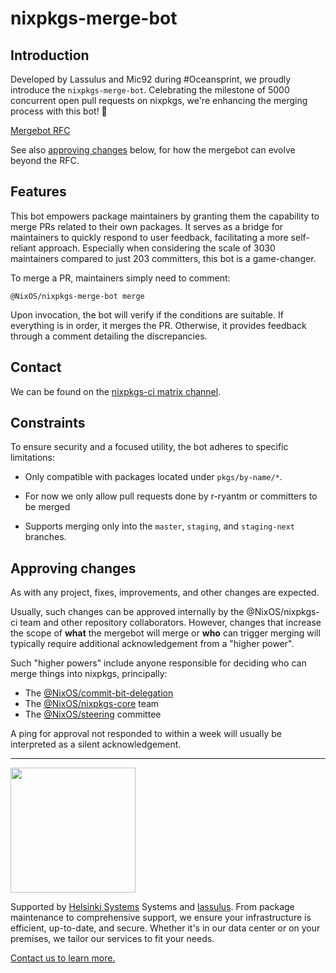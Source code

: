 # nixpkgs-merge-bot

## Introduction

Developed by Lassulus and Mic92 during #Oceansprint, we proudly introduce the
`nixpkgs-merge-bot`. Celebrating the milestone of 5000 concurrent open pull
requests on nixpkgs, we're enhancing the merging process with this bot! 🎉

[Mergebot RFC](https://github.com/NixOS/rfcs/pull/172)

See also [approving changes](#approving-changes) below, for how the mergebot can
evolve beyond the RFC.

## Features

This bot empowers package maintainers by granting them the capability to merge
PRs related to their own packages. It serves as a bridge for maintainers to
quickly respond to user feedback, facilitating a more self-reliant approach.
Especially when considering the scale of 3030 maintainers compared to just 203
committers, this bot is a game-changer.

To merge a PR, maintainers simply need to comment:

```
@NixOS/nixpkgs-merge-bot merge
```

Upon invocation, the bot will verify if the conditions are suitable. If
everything is in order, it merges the PR. Otherwise, it provides feedback
through a comment detailing the discrepancies.

## Contact

We can be found on the
[nixpkgs-ci matrix channel](https://matrix.to/#/#nixpkgs-ci:nixos.org).

## Constraints

To ensure security and a focused utility, the bot adheres to specific
limitations:

- Only compatible with packages located under `pkgs/by-name/*`.

- For now we only allow pull requests done by r-ryantm or committers to be
  merged

- Supports merging only into the `master`, `staging`, and `staging-next`
  branches.

## Approving changes

As with any project, fixes, improvements, and other changes are expected.

Usually, such changes can be approved internally by the @NixOS/nixpkgs-ci team
and other repository collaborators. However, changes that increase the scope of
**what** the mergebot will merge or **who** can trigger merging will typically
require additional acknowledgement from a "higher power".

Such "higher powers" include anyone responsible for deciding who can merge
things into nixpkgs, principally:

- The
  [@NixOS/commit-bit-delegation](https://github.com/orgs/NixOS/teams/commit-bit-delegation)
- The [@NixOS/nixpkgs-core](https://github.com/orgs/NixOS/teams/nixpkgs-core)
  team
- The [@NixOS/steering](https://github.com/orgs/NixOS/teams/steering) committee

A ping for approval not responded to within a week will usually be interpreted
as a silent acknowledgement.

---

<img src="https://qr.helsinki-systems.de/logo/github" height="200">

Supported by [Helsinki Systems](https://helsinki-systems.de/) Systems and
[lassulus](https://github.com/Lassulus). From package maintenance to
comprehensive support, we ensure your infrastructure is efficient, up-to-date,
and secure. Whether it's in our data center or on your premises, we tailor our
services to fit your needs.

[Contact us to learn more.](https://helsinki-systems.de/kontakt)
